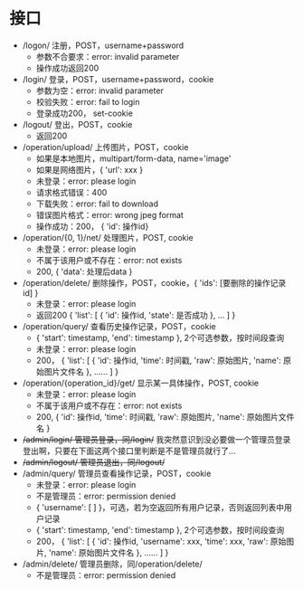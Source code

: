 # 接口

- /logon/ 注册，POST，username+password
  - 参数不合要求：error: invalid parameter
  - 操作成功返回200
- /login/ 登录，POST，username+password，cookie
  - 参数为空：error: invalid parameter
  - 校验失败：error: fail to login
  - 登录成功200， set-cookie
- /logout/ 登出，POST，cookie
  - 返回200
- /operation/upload/ 上传图片，POST，cookie
  - 如果是本地图片，multipart/form-data,  name='image'
  - 如果是网络图片，{ 'url': xxx }
  - 未登录：error: please login
  - 请求格式错误：400
  - 下载失败：error: fail to download
  - 错误图片格式：error: wrong jpeg format
  - 操作成功：200， { 'id': 操作id}
- /operation/{0, 1}/net/ 处理图片，POST, cookie
  - 未登录：error: please login
  - 不属于该用户或不存在：error: not exists
  - 200, { 'data': 处理后data }
- /operation/delete/ 删除操作，POST，cookie，{ 'ids': [要删除的操作记录id] }
  - 未登录：error: please login
  - 返回200 { 'list': [ { 'id': 操作id, 'state': 是否成功 }, ... ] }
- /operation/query/ 查看历史操作记录，POST，cookie
  - { 'start': timestamp, 'end': timestamp }, 2个可选参数，按时间段查询
  - 未登录：error: please login
  - 200， { 'list': [ { 'id': 操作id, 'time': 时间戳, 'raw': 原始图片, 'name': 原始图片文件名 }, ...... ] }
- /operation/{operation_id}/get/ 显示某一具体操作，POST, cookie
  - 未登录：error: please login
  - 不属于该用户或不存在：error: not exists
  - 200, { 'id': 操作id, 'time': 时间戳, 'raw': 原始图片, 'name': 原始图片文件名 }
- ~~/admin/login/ 管理员登录，同/login/~~ 我突然意识到没必要做一个管理员登录登出啊，只要在下面这两个接口里判断是不是管理员就行了...
- ~~/admin/logout/ 管理员退出，同/logout/~~
- /admin/query/ 管理员查看操作记录，POST，cookie
  - 未登录：error: please login
  - 不是管理员：error: permission denied
  - { 'username': [  ] }，可选，若为空返回所有用户记录，否则返回列表中用户记录
  - { 'start': timestamp, 'end': timestamp }, 2个可选参数，按时间段查询
  - 200， { 'list': [ { 'id': 操作id, 'username': xxx, 'time': xxx,  'raw': 原始图片, 'name': 原始图片文件名 }, ...... ] }
- /admin/delete/ 管理员删除，同/operation/delete/
  - 不是管理员：error: permission denied